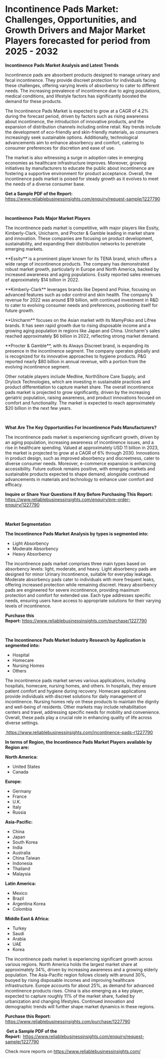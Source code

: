 <p><h1>Incontinence Pads Market: Challenges, Opportunities, and Growth Drivers and Major Market Players forecasted for period from 2025 - 2032</h1></p><p><strong>Incontinence Pads Market Analysis and Latest Trends</strong></p>
<p><p>Incontinence pads are absorbent products designed to manage urinary and fecal incontinence. They provide discreet protection for individuals facing these challenges, offering varying levels of absorbency to cater to different needs. The increasing prevalence of incontinence due to aging populations, medical conditions, and lifestyle factors has significantly boosted the demand for these products.</p><p>The Incontinence Pads Market is expected to grow at a CAGR of 4.2% during the forecast period, driven by factors such as rising awareness about incontinence, the introduction of innovative products, and the expansion of distribution channels including online retail. Key trends include the development of eco-friendly and skin-friendly materials, as consumers increasingly seek sustainable options. Additionally, technological advancements aim to enhance absorbency and comfort, catering to consumer preferences for discretion and ease of use.</p><p>The market is also witnessing a surge in adoption rates in emerging economies as healthcare infrastructure improves. Moreover, growing initiatives by manufacturers to educate the public about incontinence are fostering a supportive environment for product acceptance. Overall, the incontinence pads market is poised for steady growth as it evolves to meet the needs of a diverse consumer base.</p></p>
<p><strong>Get a Sample PDF of the Report:&nbsp;</strong> <a href="https://www.reliablebusinessinsights.com/enquiry/request-sample/1227790?utm_campaign=2707&utm_medium=2&utm_source=Github&utm_content=ia&utm_term=04042025&utm_id=incontinence-pads">https://www.reliablebusinessinsights.com/enquiry/request-sample/1227790</a></p>
<p>&nbsp;</p>
<p><strong>Incontinence Pads Major Market Players</strong></p>
<p><p>The incontinence pads market is competitive, with major players like Essity, Kimberly-Clark, Unicharm, and Procter & Gamble leading in market share and innovation. These companies are focusing on product development, sustainability, and expanding their distribution networks to penetrate emerging markets.</p><p>**Essity** is a prominent player known for its TENA brand, which offers a wide range of incontinence products. The company has demonstrated robust market growth, particularly in Europe and North America, backed by increased awareness and aging populations. Essity reported sales revenues of approximately $14 billion in 2022.</p><p>**Kimberly-Clark** leverages brands like Depend and Poise, focusing on advanced features such as odor control and skin health. The company’s revenue for 2022 was around $19 billion, with continued investment in R&D to cater to evolving consumer needs and preferences, positioning itself for future growth.</p><p>**Unicharm** focuses on the Asian market with its MamyPoko and Lifree brands. It has seen rapid growth due to rising disposable income and a growing aging population in regions like Japan and China. Unicharm's sales reached approximately $6 billion in 2022, reflecting strong market demand.</p><p>**Procter & Gamble**, with its Always Discreet brand, is expanding its presence in the incontinence segment. The company operates globally and is recognized for its innovative approaches to hygiene products. P&G reported nearly $80 billion in annual revenue, with a portion from the evolving incontinence segment.</p><p>Other notable players include Medline, NorthShore Care Supply, and Drylock Technologies, which are investing in sustainable practices and product differentiation to capture market share. The overall incontinence pads market is projected to grow significantly, driven by the increasing geriatric population, raising awareness, and product innovations focused on comfort and functionality. The market is expected to reach approximately $20 billion in the next few years.</p></p>
<p>&nbsp;</p>
<p><strong>What Are The Key Opportunities For Incontinence Pads Manufacturers?</strong></p>
<p><p>The incontinence pads market is experiencing significant growth, driven by an aging population, increasing awareness of incontinence issues, and a rise in healthcare spending. Valued at approximately USD 11 billion in 2023, the market is projected to grow at a CAGR of 6% through 2030. Innovations in product design, such as improved absorbency and discreetness, cater to diverse consumer needs. Moreover, e-commerce expansion is enhancing accessibility. Future outlook remains positive, with emerging markets and sustainable products expected to shape demand, alongside continued advancements in materials and technology to enhance user comfort and efficacy.</p></p>
<p><strong>Inquire or Share Your Questions If Any Before Purchasing This Report:</strong> <a href="https://www.reliablebusinessinsights.com/enquiry/pre-order-enquiry/1227790?utm_campaign=2707&utm_medium=2&utm_source=Github&utm_content=ia&utm_term=04042025&utm_id=incontinence-pads">https://www.reliablebusinessinsights.com/enquiry/pre-order-enquiry/1227790</a></p>
<p>&nbsp;</p>
<p><strong>Market Segmentation</strong></p>
<p><strong>The Incontinence Pads Market Analysis by types is segmented into:</strong></p>
<p><ul><li>Light Absorbency</li><li>Moderate Absorbency</li><li>Heavy Absorbency</li></ul></p>
<p><p>The incontinence pads market comprises three main types based on absorbency levels: light, moderate, and heavy. Light absorbency pads are designed for minor Urinary Incontinence, suitable for everyday leakage. Moderate absorbency pads cater to individuals with more frequent leaks, offering increased protection while remaining discreet. Heavy absorbency pads are engineered for severe incontinence, providing maximum protection and comfort for extended use. Each type addresses specific needs, ensuring users have access to appropriate solutions for their varying levels of incontinence.</p></p>
<p><strong>Purchase this Report:&nbsp;</strong><a href="https://www.reliablebusinessinsights.com/purchase/1227790?utm_campaign=2707&utm_medium=2&utm_source=Github&utm_content=ia&utm_term=04042025&utm_id=incontinence-pads">https://www.reliablebusinessinsights.com/purchase/1227790</a></p>
<p>&nbsp;</p>
<p><strong>The Incontinence Pads Market Industry Research by Application is segmented into:</strong></p>
<p><ul><li>Hospital</li><li>Homecare</li><li>Nursing Homes</li><li>Others</li></ul></p>
<p><p>The incontinence pads market serves various applications, including hospitals, homecare, nursing homes, and others. In hospitals, they ensure patient comfort and hygiene during recovery. Homecare applications provide individuals with discreet solutions for daily management of incontinence. Nursing homes rely on these products to maintain the dignity and well-being of residents. Other markets may include rehabilitation centers and travel, addressing specific needs for mobility and convenience. Overall, these pads play a crucial role in enhancing quality of life across diverse settings.</p></p>
<p><a href="https://www.reliablebusinessinsights.com/incontinence-pads-r1227790?utm_campaign=2707&utm_medium=2&utm_source=Github&utm_content=ia&utm_term=04042025&utm_id=incontinence-pads">&nbsp;https://www.reliablebusinessinsights.com/incontinence-pads-r1227790</a></p>
<p><strong>In terms of Region, the Incontinence Pads Market Players available by Region are:</strong></p>
<p>
    <p> <strong> North America: </strong>
        <ul>
            <li>United States</li>
            <li>Canada</li>
        </ul>
        </p> 
    <p> <strong> Europe: </strong>
        <ul>
            <li>Germany</li>
            <li>France</li>
            <li>U.K.</li>
            <li>Italy</li>
            <li>Russia</li>
        </ul>
        </p> 
    <p> <strong> Asia-Pacific: </strong>
        <ul>
            <li>China</li>
            <li>Japan</li>
            <li>South Korea</li>
            <li>India</li>
            <li>Australia</li>
            <li>China Taiwan</li>
            <li>Indonesia</li>
            <li>Thailand</li>
            <li>Malaysia</li>
        </ul>
        </p> 
    <p> <strong> Latin America: </strong>
        <ul>
            <li>Mexico</li>
            <li>Brazil</li>
            <li>Argentina Korea</li>
            <li>Colombia</li>
        </ul>
        </p> 
    <p> <strong> Middle East & Africa: </strong>
        <ul>
            <li>Turkey</li>
            <li>Saudi</li>
            <li>Arabia</li>
            <li>UAE</li>
            <li>Korea</li>
        </ul>
    </p>
    </p>
<p><p>The incontinence pads market is experiencing significant growth across various regions. North America holds the largest market share at approximately 34%, driven by increasing awareness and a growing elderly population. The Asia-Pacific region follows closely with around 30%, buoyed by rising disposable incomes and improving healthcare infrastructure. Europe accounts for about 25%, as demand for advanced incontinence products rises. China is also emerging as a key player, expected to capture roughly 11% of the market share, fueled by urbanization and changing lifestyles. Continued innovation and demographic trends will further shape market dynamics in these regions.</p></p>
<p><strong>Purchase this Report: </strong><a href="https://www.reliablebusinessinsights.com/purchase/1227790?utm_campaign=2707&utm_medium=2&utm_source=Github&utm_content=ia&utm_term=04042025&utm_id=incontinence-pads">https://www.reliablebusinessinsights.com/purchase/1227790</a></p>
<p>&nbsp;<strong>Get a Sample PDF of the Report:&nbsp;&nbsp;</strong><a href="https://www.reliablebusinessinsights.com/enquiry/request-sample/1227790?utm_campaign=2707&utm_medium=2&utm_source=Github&utm_content=ia&utm_term=04042025&utm_id=incontinence-pads">https://www.reliablebusinessinsights.com/enquiry/request-sample/1227790</a></p>
<p><strong></strong></p>
<p>Check more reports on <a href="https://www.reliablebusinessinsights.com/?utm_campaign=2707&utm_medium=2&utm_source=Github&utm_content=ia&utm_term=04042025&utm_id=incontinence-pads">https://www.reliablebusinessinsights.com/</a></p>